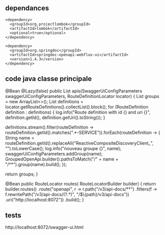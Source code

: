 ## dependances
```
<dependency>
  <groupId>org.projectlombok</groupId>
  <artifactId>lombok</artifactId>
  <optional>true</optional>
</dependency>
```
```
<dependency>
  <groupId>org.springdoc</groupId>
  <artifactId>springdoc-openapi-webflux-ui</artifactId>
  <version>1.4.3</version>
</dependency>
```

## code java classe principale

@Bean
@Lazy(false)
public List<GroupedOpenApi> apis(SwaggerUiConfigParameters swaggerUiConfigParameters, RouteDefinitionLocator locator) {
  List<GroupedOpenApi> groups = new ArrayList<>();
  List<RouteDefinition> definitions = locator.getRouteDefinitions().collectList().block();
  for (RouteDefinition definition : definitions) {
    log.info("Route definition with id {} and uri {}", definition.getId(), definition.getUri().toString());
  }

  definitions.stream().filter(routeDefinition -> routeDefinition.getId().matches(".*-SERVICE")).forEach(routeDefinition -> {
    String name = routeDefinition.getId().replaceAll("ReactiveCompositeDiscoveryClient_", "").toLowerCase();
    log.info("nouveau groupe {}", name);
    swaggerUiConfigParameters.addGroup(name);
    GroupedOpenApi.builder().pathsToMatch("/" + name + "/**").group(name).build();
  });

  return groups;
}

@Bean
public RouteLocator routes(
    RouteLocatorBuilder builder) {
  return builder.routes()
      .route("openapi", r -> r.path("/v3/api-docs/**")
          .filters(f ->
              f.rewritePath("/v3/api-docs/(?<path>.*)", "/$\\{path}/v3/api-docs"))
          .uri("http://localhost:8072"))
      .build();
}

## tests

http://localhost:8072/swagger-ui.html
